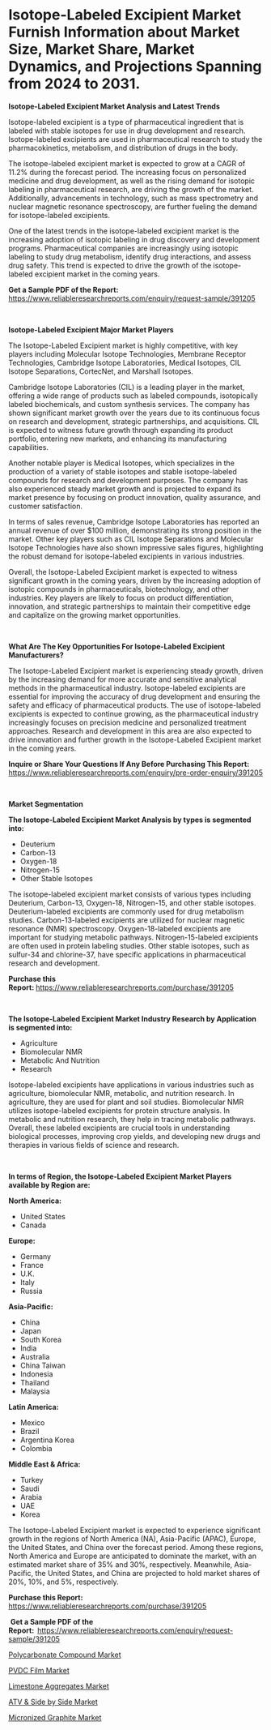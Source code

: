<p><h1>Isotope-Labeled Excipient Market Furnish Information about Market Size, Market Share, Market Dynamics, and Projections Spanning from 2024 to 2031.</h1></p><p><strong>Isotope-Labeled Excipient Market Analysis and Latest Trends</strong></p>
<p><p>Isotope-labeled excipient is a type of pharmaceutical ingredient that is labeled with stable isotopes for use in drug development and research. Isotope-labeled excipients are used in pharmaceutical research to study the pharmacokinetics, metabolism, and distribution of drugs in the body.</p><p>The isotope-labeled excipient market is expected to grow at a CAGR of 11.2% during the forecast period. The increasing focus on personalized medicine and drug development, as well as the rising demand for isotopic labeling in pharmaceutical research, are driving the growth of the market. Additionally, advancements in technology, such as mass spectrometry and nuclear magnetic resonance spectroscopy, are further fueling the demand for isotope-labeled excipients.</p><p>One of the latest trends in the isotope-labeled excipient market is the increasing adoption of isotopic labeling in drug discovery and development programs. Pharmaceutical companies are increasingly using isotopic labeling to study drug metabolism, identify drug interactions, and assess drug safety. This trend is expected to drive the growth of the isotope-labeled excipient market in the coming years.</p></p>
<p><strong>Get a Sample PDF of the Report:&nbsp;</strong> <a href="https://www.reliableresearchreports.com/enquiry/request-sample/391205">https://www.reliableresearchreports.com/enquiry/request-sample/391205</a></p>
<p>&nbsp;</p>
<p><strong>Isotope-Labeled Excipient Major Market Players</strong></p>
<p><p>The Isotope-Labeled Excipient market is highly competitive, with key players including Molecular Isotope Technologies, Membrane Receptor Technologies, Cambridge Isotope Laboratories, Medical Isotopes, CIL Isotope Separations, CortecNet, and Marshall Isotopes. </p><p>Cambridge Isotope Laboratories (CIL) is a leading player in the market, offering a wide range of products such as labeled compounds, isotopically labeled biochemicals, and custom synthesis services. The company has shown significant market growth over the years due to its continuous focus on research and development, strategic partnerships, and acquisitions. CIL is expected to witness future growth through expanding its product portfolio, entering new markets, and enhancing its manufacturing capabilities.</p><p>Another notable player is Medical Isotopes, which specializes in the production of a variety of stable isotopes and stable isotope-labeled compounds for research and development purposes. The company has also experienced steady market growth and is projected to expand its market presence by focusing on product innovation, quality assurance, and customer satisfaction.</p><p>In terms of sales revenue, Cambridge Isotope Laboratories has reported an annual revenue of over $100 million, demonstrating its strong position in the market. Other key players such as CIL Isotope Separations and Molecular Isotope Technologies have also shown impressive sales figures, highlighting the robust demand for isotope-labeled excipients in various industries.</p><p>Overall, the Isotope-Labeled Excipient market is expected to witness significant growth in the coming years, driven by the increasing adoption of isotopic compounds in pharmaceuticals, biotechnology, and other industries. Key players are likely to focus on product differentiation, innovation, and strategic partnerships to maintain their competitive edge and capitalize on the growing market opportunities.</p></p>
<p>&nbsp;</p>
<p><strong>What Are The Key Opportunities For Isotope-Labeled Excipient Manufacturers?</strong></p>
<p><p>The Isotope-Labeled Excipient market is experiencing steady growth, driven by the increasing demand for more accurate and sensitive analytical methods in the pharmaceutical industry. Isotope-labeled excipients are essential for improving the accuracy of drug development and ensuring the safety and efficacy of pharmaceutical products. The use of isotope-labeled excipients is expected to continue growing, as the pharmaceutical industry increasingly focuses on precision medicine and personalized treatment approaches. Research and development in this area are also expected to drive innovation and further growth in the Isotope-Labeled Excipient market in the coming years.</p></p>
<p><strong>Inquire or Share Your Questions If Any Before Purchasing This Report:</strong> <a href="https://www.reliableresearchreports.com/enquiry/pre-order-enquiry/391205">https://www.reliableresearchreports.com/enquiry/pre-order-enquiry/391205</a></p>
<p>&nbsp;</p>
<p><strong>Market Segmentation</strong></p>
<p><strong>The Isotope-Labeled Excipient Market Analysis by types is segmented into:</strong></p>
<p><ul><li>Deuterium</li><li>Carbon-13</li><li>Oxygen-18</li><li>Nitrogen-15</li><li>Other Stable Isotopes</li></ul></p>
<p><p>The isotope-labeled excipient market consists of various types including Deuterium, Carbon-13, Oxygen-18, Nitrogen-15, and other stable isotopes. Deuterium-labeled excipients are commonly used for drug metabolism studies. Carbon-13-labeled excipients are utilized for nuclear magnetic resonance (NMR) spectroscopy. Oxygen-18-labeled excipients are important for studying metabolic pathways. Nitrogen-15-labeled excipients are often used in protein labeling studies. Other stable isotopes, such as sulfur-34 and chlorine-37, have specific applications in pharmaceutical research and development.</p></p>
<p><strong>Purchase this Report:&nbsp;</strong><a href="https://www.reliableresearchreports.com/purchase/391205">https://www.reliableresearchreports.com/purchase/391205</a></p>
<p>&nbsp;</p>
<p><strong>The Isotope-Labeled Excipient Market Industry Research by Application is segmented into:</strong></p>
<p><ul><li>Agriculture</li><li>Biomolecular NMR</li><li>Metabolic And Nutrition</li><li>Research</li></ul></p>
<p><p>Isotope-labeled excipients have applications in various industries such as agriculture, biomolecular NMR, metabolic, and nutrition research. In agriculture, they are used for plant and soil studies. Biomolecular NMR utilizes isotope-labeled excipients for protein structure analysis. In metabolic and nutrition research, they help in tracing metabolic pathways. Overall, these labeled excipients are crucial tools in understanding biological processes, improving crop yields, and developing new drugs and therapies in various fields of science and research.</p></p>
<p>&nbsp;</p>
<p><strong>In terms of Region, the Isotope-Labeled Excipient Market Players available by Region are:</strong></p>
<p>
    <p> <strong> North America: </strong>
        <ul>
            <li>United States</li>
            <li>Canada</li>
        </ul>
        </p> 
    <p> <strong> Europe: </strong>
        <ul>
            <li>Germany</li>
            <li>France</li>
            <li>U.K.</li>
            <li>Italy</li>
            <li>Russia</li>
        </ul>
        </p> 
    <p> <strong> Asia-Pacific: </strong>
        <ul>
            <li>China</li>
            <li>Japan</li>
            <li>South Korea</li>
            <li>India</li>
            <li>Australia</li>
            <li>China Taiwan</li>
            <li>Indonesia</li>
            <li>Thailand</li>
            <li>Malaysia</li>
        </ul>
        </p> 
    <p> <strong> Latin America: </strong>
        <ul>
            <li>Mexico</li>
            <li>Brazil</li>
            <li>Argentina Korea</li>
            <li>Colombia</li>
        </ul>
        </p> 
    <p> <strong> Middle East & Africa: </strong>
        <ul>
            <li>Turkey</li>
            <li>Saudi</li>
            <li>Arabia</li>
            <li>UAE</li>
            <li>Korea</li>
        </ul>
    </p>
    </p>
<p><p>The Isotope-Labeled Excipient market is expected to experience significant growth in the regions of North America (NA), Asia-Pacific (APAC), Europe, the United States, and China over the forecast period. Among these regions, North America and Europe are anticipated to dominate the market, with an estimated market share of 35% and 30%, respectively. Meanwhile, Asia-Pacific, the United States, and China are projected to hold market shares of 20%, 10%, and 5%, respectively.</p></p>
<p><strong>Purchase this Report: </strong><a href="https://www.reliableresearchreports.com/purchase/391205">https://www.reliableresearchreports.com/purchase/391205</a></p>
<p>&nbsp;<strong>Get a Sample PDF of the Report:&nbsp;&nbsp;</strong><a href="https://www.reliableresearchreports.com/enquiry/request-sample/391205">https://www.reliableresearchreports.com/enquiry/request-sample/391205</a></p>
<p><strong></strong></p>
<p><p><a href="https://view.publitas.com/reportprime-1/polycarbonate-compound-market-size-growth-outlook-from-2024-to-2031-projecting-at-markets-trends-analysis-by-application-regional-outlook-and-revenue/">Polycarbonate Compound Market</a></p><p><a href="https://view.publitas.com/reportprime-1/pvdc-film-market-research-report-provides-critical-insights-that-can-help-shape-business-development-and-investment-strategies/">PVDC Film Market</a></p><p><a href="https://github.com/kufem1/Market-Research-Report-List-1/blob/main/limestone-aggregates-market.md">Limestone Aggregates Market</a></p><p><a href="https://copper-carbon-84f.notion.site/ATV-Side-by-Side-Market-Offer-Valuable-Insights-into-Market-Size-Market-Share-Market-Trends-and-34b4aa67dc7642bcabd14224f36885ad">ATV & Side by Side Market</a></p><p><a href="https://github.com/singletonthaxterkelliehr2df/Market-Research-Report-List-1/blob/main/micronized-graphite-market.md">Micronized Graphite Market</a></p></p>